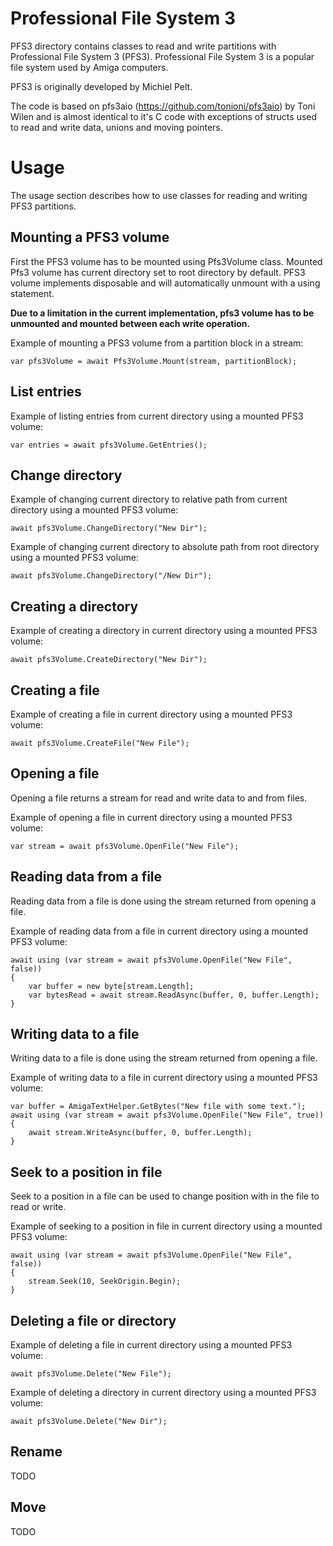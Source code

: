 ﻿# Professional File System 3

PFS3 directory contains classes to read and write partitions with Professional File System 3 (PFS3). Professional File System 3 is a popular file system used by Amiga computers. 

PFS3 is originally developed by Michiel Pelt.

The code is based on pfs3aio (https://github.com/tonioni/pfs3aio) by Toni Wilen and is almost identical to it's C code with exceptions of structs used to read and write data, unions and moving pointers.

# Usage

The usage section describes how to use classes for reading and writing PFS3 partitions.

## Mounting a PFS3 volume

First the PFS3 volume has to be mounted using Pfs3Volume class. Mounted Pfs3 volume has current directory set to root directory by default. PFS3 volume implements disposable and will automatically unmount with a using statement.

**Due to a limitation in the current implementation, pfs3 volume has to be unmounted and mounted between each write operation.**

Example of mounting a PFS3 volume from a partition block in a stream:
```
var pfs3Volume = await Pfs3Volume.Mount(stream, partitionBlock);
```

## List entries

Example of listing entries from current directory using a mounted PFS3 volume:
```
var entries = await pfs3Volume.GetEntries();
```

## Change directory

Example of changing current directory to relative path from current directory using a mounted PFS3 volume:
```
await pfs3Volume.ChangeDirectory("New Dir");
```

Example of changing current directory to absolute path from root directory using a mounted PFS3 volume:
```
await pfs3Volume.ChangeDirectory("/New Dir");
```

## Creating a directory

Example of creating a directory in current directory using a mounted PFS3 volume:
```
await pfs3Volume.CreateDirectory("New Dir");
```

## Creating a file

Example of creating a file in current directory using a mounted PFS3 volume:
```
await pfs3Volume.CreateFile("New File");
```

## Opening a file

Opening a file returns a stream for read and write data to and from files.

Example of opening a file in current directory using a mounted PFS3 volume:
```
var stream = await pfs3Volume.OpenFile("New File");
```

## Reading data from a file

Reading data from a file is done using the stream returned from opening a file.

Example of reading data from a file in current directory using a mounted PFS3 volume:
```
await using (var stream = await pfs3Volume.OpenFile("New File", false))
{
    var buffer = new byte[stream.Length];
    var bytesRead = await stream.ReadAsync(buffer, 0, buffer.Length);
}
```

## Writing data to a file

Writing data to a file is done using the stream returned from opening a file.

Example of writing data to a file in current directory using a mounted PFS3 volume:
```
var buffer = AmigaTextHelper.GetBytes("New file with some text.");
await using (var stream = await pfs3Volume.OpenFile("New File", true))
{
    await stream.WriteAsync(buffer, 0, buffer.Length);
}
```

## Seek to a position in file

Seek to a position in a file can be used to change position with in the file to read or write.

Example of seeking to a position in file in current directory using a mounted PFS3 volume:
```
await using (var stream = await pfs3Volume.OpenFile("New File", false))
{
    stream.Seek(10, SeekOrigin.Begin);
}

```

## Deleting a file or directory

Example of deleting a file in current directory using a mounted PFS3 volume:
```
await pfs3Volume.Delete("New File");
```

Example of deleting a directory in current directory using a mounted PFS3 volume:
```
await pfs3Volume.Delete("New Dir");
```

## Rename

TODO

## Move

TODO